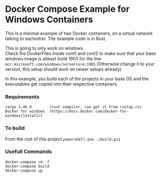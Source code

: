# Docker Compose Example for Windows Containers

This Is a minimal example of two Docker containers, on a virtual network talking to eachother.
The example code is in Rust.


This is going to only work on windows.<br/>
Check the DockerFiles inside cont1 and cont2 to make sure that your base windows image is atleast build 1903 for the line `mcr.microsoft.com/windows/servercore:1903`
(Otherwise change it to your version, this setup should work on newer setups already)

In this example, you build each of the projects in your base OS and the executables get copied into their respective containers.

### Requirements
```
cargo 1.46.0        (rust compiler, can get it from rustup.rs)
Docker for windows  (https://docs.docker.com/docker-for-windows/install/)
```

### To build
From the root of this project
`powershell.exe ./build.ps1`

### Usefull Commands
```
docker-compose rm -f 
docker-compose build
docker-compose up
```


